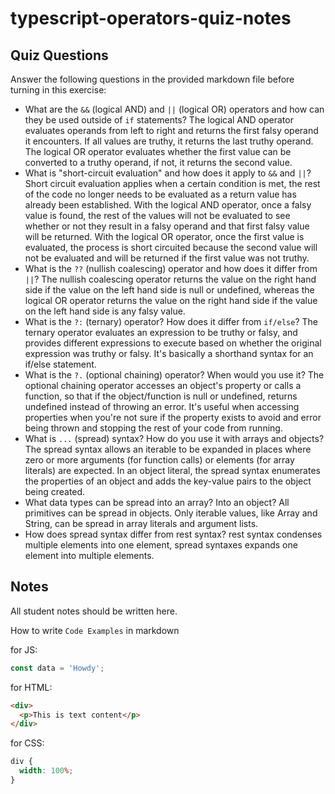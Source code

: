 # typescript-operators-quiz-notes

## Quiz Questions

Answer the following questions in the provided markdown file before turning in this exercise:

- What are the `&&` (logical AND) and `||` (logical OR) operators and how can they be used outside of `if` statements?
  The logical AND operator evaluates operands from left to right and returns the first falsy operand it encounters.
  If all values are truthy, it returns the last truthy operand.
  The logical OR operator evaluates whether the first value can be converted to a truthy operand, if not, it returns the second value.
- What is "short-circuit evaluation" and how does it apply to `&&` and `||`?
  Short circuit evaluation applies when a certain condition is met, the rest of the code no longer needs to be evaluated as a return value has already been established.
  With the logical AND operator, once a falsy value is found, the rest of the values will not be evaluated to see whether or not they result in a falsy operand and that first falsy value will be returned.
  With the logical OR operator, once the first value is evaluated, the process is short circuited because the second value will not be evaluated and will be returned if the first value was not truthy.
- What is the `??` (nullish coalescing) operator and how does it differ from `||`?
  The nullish coalescing operator returns the value on the right hand side if the value on the left hand side is null or undefined, whereas the logical OR operator returns the value on the right hand side if the value on the left hand side is any falsy value.
- What is the `?:` (ternary) operator? How does it differ from `if/else`?
  The ternary operator evaluates an expression to be truthy or falsy, and provides different expressions to execute based on whether the original expression was truthy or falsy.
  It's basically a shorthand syntax for an if/else statement.
- What is the `?.` (optional chaining) operator? When would you use it?
  The optional chaining operator accesses an object's property or calls a function, so that if the object/function is null or undefined, returns undefined instead of throwing an error.
  It's useful when accessing properties when you're not sure if the property exists to avoid and error being thrown and stopping the rest of your code from running.
- What is `...` (spread) syntax? How do you use it with arrays and objects?
  The spread syntax allows an iterable to be expanded in places where zero or more arguments (for function calls) or elements (for array literals) are expected.
  In an object literal, the spread syntax enumerates the properties of an object and adds the key-value pairs to the object being created.
- What data types can be spread into an array? Into an object?
  All primitives can be spread in objects.
  Only iterable values, like Array and String, can be spread in array literals and argument lists.
- How does spread syntax differ from rest syntax?
  rest syntax condenses multiple elements into one element, spread syntaxes expands one element into multiple elements.

## Notes

All student notes should be written here.

How to write `Code Examples` in markdown

for JS:

```js
const data = 'Howdy';
```

for HTML:

```html
<div>
  <p>This is text content</p>
</div>
```

for CSS:

```css
div {
  width: 100%;
}
```
